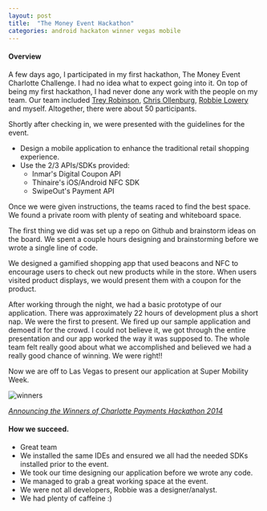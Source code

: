 ```yaml
---
layout: post
title:  "The Money Event Hackathon"
categories: android hackaton winner vegas mobile
---
```


#### Overview
A few days ago, I participated in my first hackathon, The Money Event Charlotte Challenge. I had no idea what to expect going into it. On top of being my first hackathon, I had never done any work with the people on my team. Our team included [Trey Robinson](https://twitter.com/rdrobinson3), [Chris Ollenburg](https://twitter.com/collenburg), [Robbie Lowery](https://twitter.com/robbielowery) and myself. Altogether, there were about 50 participants.

Shortly after checking in, we were presented with the guidelines for the event.

- Design a mobile application to enhance the traditional retail shopping experience.
- Use the 2/3 APIs/SDKs provided:
  - Inmar's Digital Coupon API
  - Thinaire's iOS/Android NFC SDK
  - SwipeOut's Payment API

Once we were given instructions, the teams raced to find the best space. We found a private room with plenty of seating and whiteboard space.

The first thing we did was set up a repo on Github and brainstorm ideas on the board. We spent a couple hours designing and brainstorming before we wrote a single line of code.

We designed a gamified shopping app that used beacons and NFC to encourage users to check out new products while in the store. When users visited product displays, we would present them with a coupon for the product.

After working through the night, we had a basic prototype of our application. There was approximately 22 hours of development plus a short nap. We were the first to present. We fired up our sample application and demoed it for the crowd. I could not believe it, we got through the entire presentation and our app worked the way it was supposed to. The whole team felt really good about what we accomplished and believed we had a really good chance of winning. We were right!!

Now we are off to Las Vegas to present our application at Super Mobility Week.

![winners](http://n6zgo3se7pe2sazc62u1v9qe.wpengine.netdna-cdn.com/wp-content/uploads/2014/07/photo-3.jpg)

[*Announcing the Winners of Charlotte Payments Hackathon 2014*](http://letstalkpayments.com/announcing-winners-charlotte-payments-hackathon-2014/)



#### How we succeed.

- Great team
- We installed the same IDEs and ensured we all had the needed SDKs installed prior to the event.
- We took our time designing our application before we wrote any code.
- We managed to grab a great working space at the event.
- We were not all developers, Robbie was a designer/analyst.
- We had plenty of caffeine :)
